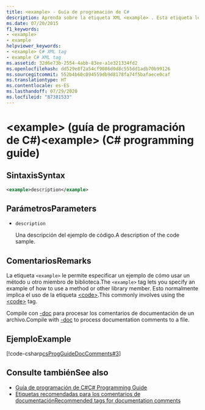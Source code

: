 ```yaml
---
title: <example> - Guía de programación de C#
description: Aprenda sobre la etiqueta XML <example> . Esta etiqueta le permite especificar un ejemplo de cómo usar un método u otro miembro de la biblioteca.
ms.date: 07/20/2015
f1_keywords:
- <example>
- example
helpviewer_keywords:
- <example> C# XML tag
- example C# XML tag
ms.assetid: 32d6e73b-2554-4abb-83ee-a1e321334fd2
ms.openlocfilehash: dd529e8f2a54cf9086d0d8c555dd1adb70b99126
ms.sourcegitcommit: 552b4b60c094559db9d8178fa74f5bafaece0caf
ms.translationtype: HT
ms.contentlocale: es-ES
ms.lasthandoff: 07/29/2020
ms.locfileid: "87381533"
---
```

# <a name="example-c-programming-guide"></a><span data-ttu-id="47275-105">\<example> (guía de programación de C#)</span><span class="sxs-lookup"><span data-stu-id="47275-105">\<example> (C# programming guide)</span></span>

## <a name="syntax"></a><span data-ttu-id="47275-106">Sintaxis</span><span class="sxs-lookup"><span data-stu-id="47275-106">Syntax</span></span>

```xml
<example>description</example>
```

## <a name="parameters"></a><span data-ttu-id="47275-107">Parámetros</span><span class="sxs-lookup"><span data-stu-id="47275-107">Parameters</span></span>

- `description`

  <span data-ttu-id="47275-108">Una descripción del ejemplo de código.</span><span class="sxs-lookup"><span data-stu-id="47275-108">A description of the code sample.</span></span>

## <a name="remarks"></a><span data-ttu-id="47275-109">Comentarios</span><span class="sxs-lookup"><span data-stu-id="47275-109">Remarks</span></span>

<span data-ttu-id="47275-110">La etiqueta `<example>` le permite especificar un ejemplo de cómo usar un método u otro miembro de biblioteca.</span><span class="sxs-lookup"><span data-stu-id="47275-110">The `<example>` tag lets you specify an example of how to use a method or other library member.</span></span> <span data-ttu-id="47275-111">Esto normalmente implica el uso de la etiqueta [\<code>](./code.md).</span><span class="sxs-lookup"><span data-stu-id="47275-111">This commonly involves using the [\<code>](./code.md) tag.</span></span>

<span data-ttu-id="47275-112">Compile con [-doc](../../language-reference/compiler-options/doc-compiler-option.md) para procesar los comentarios de documentación de un archivo.</span><span class="sxs-lookup"><span data-stu-id="47275-112">Compile with [-doc](../../language-reference/compiler-options/doc-compiler-option.md) to process documentation comments to a file.</span></span>

## <a name="example"></a><span data-ttu-id="47275-113">Ejemplo</span><span class="sxs-lookup"><span data-stu-id="47275-113">Example</span></span>

[!code-csharp[csProgGuideDocComments#3](~/samples/snippets/csharp/VS_Snippets_VBCSharp/csProgGuideDocComments/CS/DocComments.cs#3)]

## <a name="see-also"></a><span data-ttu-id="47275-114">Consulte también</span><span class="sxs-lookup"><span data-stu-id="47275-114">See also</span></span>

- [<span data-ttu-id="47275-115">Guía de programación de C#</span><span class="sxs-lookup"><span data-stu-id="47275-115">C# Programming Guide</span></span>](../index.md)
- [<span data-ttu-id="47275-116">Etiquetas recomendadas para los comentarios de documentación</span><span class="sxs-lookup"><span data-stu-id="47275-116">Recommended tags for documentation comments</span></span>](./recommended-tags-for-documentation-comments.md)

